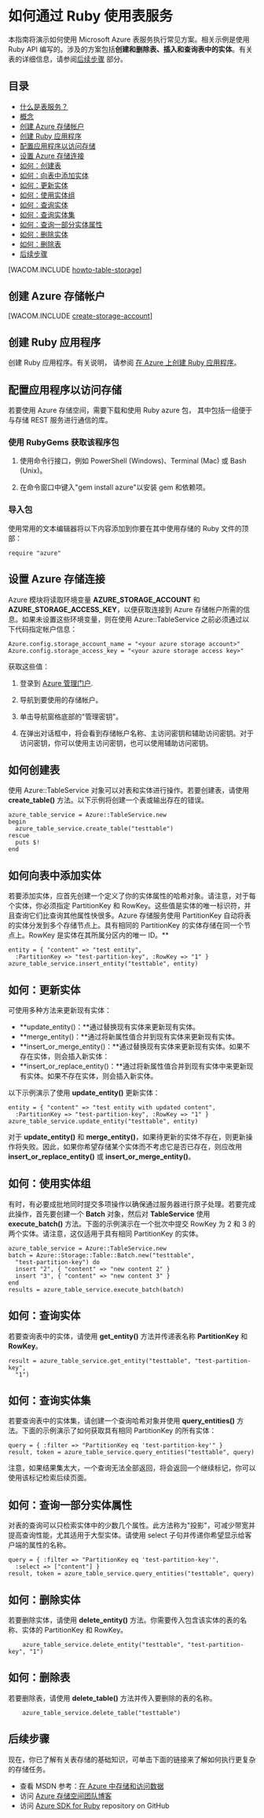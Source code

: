 <properties linkid="dev-ruby-how-to-table-services" urlDisplayName="Table Service" pageTitle="如何使用表存储 (Ruby) | Microsoft Azure" metaKeywords="Azure table storage service, Azure table service Ruby, table storage Ruby" description="了解如何在 Azure 中使用表存储服务。相关代码示例是使用 Ruby API 编写的。" metaCanonical="" services="storage" documentationCenter="Ruby" title="How to Use the Table Service from Ruby" authors="guayan" solutions="" manager="" editor="" />
<tags ms.service="storage"
    ms.date=""
    wacn.date=""
    />





# 如何通过 Ruby 使用表服务

本指南将演示如何使用 Microsoft Azure 表服务执行常见方案。相关示例是使用Ruby API 编写的。涉及的方案包括**创建和删除表、插入和查询表中的实体**。有关表的详细信息，请参阅[后续步骤](#next-steps) 部分。

## 目录

* [什么是表服务？](#what-is)
* [概念](#concepts)
* [创建 Azure 存储帐户](#create-a-windows-azure-storage-account)
* [创建 Ruby 应用程序](#create-a-ruby-application)
* [配置应用程序以访问存储](#configure-your-application-to-access-storage)
* [设置 Azure 存储连接](#setup-a-windows-azure-storage-connection)
* [如何：创建表](#how-to-create-a-table)
* [如何：向表中添加实体](#how-to-add-an-entity-to-a-table)
* [如何：更新实体](#how-to-update-an-entity)
* [如何：使用实体组](#how-to-work-with-groups-of-entities)
* [如何：查询实体](#how-to-query-for-an-entity)
* [如何：查询实体集](#how-to-query-a-set-of-entities)
* [如何：查询一部分实体属性](#how-to-query-a-subset-of-entity-properties)
* [如何：删除实体](#how-to-delete-an-entity)
* [如何：删除表](#how-to-delete-a-table)
* [后续步骤](#next-steps)

[WACOM.INCLUDE [howto-table-storage](../includes/howto-table-storage.md)]

## <a id="create-a-windows-azure-storage-account"></a>创建 Azure 存储帐户

[WACOM.INCLUDE [create-storage-account](../includes/create-storage-account.md)]

## <a id="create-a-ruby-application"></a>创建 Ruby 应用程序

创建 Ruby 应用程序。有关说明， 
请参阅 [在 Azure 上创建 Ruby 应用程序](/develop/ruby/tutorials/web-app-with-linux-vm/)。

## <a id="configure-your-application-to-access-storage"></a>配置应用程序以访问存储

若要使用 Azure 存储空间，需要下载和使用 Ruby azure 包， 其中包括一组便于与存储 REST 服务进行通信的库。

### 使用 RubyGems 获取该程序包

1. 使用命令行接口，例如 PowerShell (Windows)、Terminal (Mac) 或 Bash (Unix)。

2. 在命令窗口中键入"gem install azure"以安装 gem 和依赖项。

### 导入包

使用常用的文本编辑器将以下内容添加到你要在其中使用存储的 Ruby 文件的顶部：

	require "azure"

## <a id="setup-a-windows-azure-storage-connection"></a>设置 Azure 存储连接

Azure 模块将读取环境变量 **AZURE\_STORAGE\_ACCOUNT** 和 **AZURE\_STORAGE\_ACCESS\_KEY**，以便获取连接到 Azure 存储帐户所需的信息。如果未设置这些环境变量，则在使用 Azure::TableService 之前必须通过以下代码指定帐户信息：

	Azure.config.storage_account_name = "<your azure storage account>"
	Azure.config.storage_access_key = "<your azure storage access key>"

获取这些值：

1. 登录到 [Azure 管理门户](https://manage.windowsazure.cn/).

2. 导航到要使用的存储帐户。

3. 单击导航窗格底部的"管理密钥"。

4. 在弹出对话框中，将会看到存储帐户名称、主访问密钥和辅助访问密钥。对于访问密钥，你可以使用主访问密钥，也可以使用辅助访问密钥。

## <a id="how-to-create-a-table"></a>如何创建表

使用 Azure::TableService 对象可以对表和实体进行操作。若要创建表，请使用 **create\_table()** 方法。以下示例将创建一个表或输出存在的错误。

	azure_table_service = Azure::TableService.new
	begin
	  azure_table_service.create_table("testtable")
	rescue
	  puts $!
	end

## <a id="how-to-add-an-entity-to-a-table"></a>如何向表中添加实体

若要添加实体，应首先创建一个定义了你的实体属性的哈希对象。请注意，对于每个实体，你必须指定 PartitionKey 和 RowKey。这些值是实体的唯一标识符，并且查询它们比查询其他属性快很多。Azure 存储服务使用 PartitionKey 自动将表的实体分发到多个存储节点上。具有相同的 PartitionKey 的实体存储在同一个节点上。RowKey 是实体在其所属分区内的唯一 ID。** 

	entity = { "content" => "test entity", 
	  :PartitionKey => "test-partition-key", :RowKey => "1" }
	azure_table_service.insert_entity("testtable", entity)

## <a id="how-to-update-an-entity"></a>如何：更新实体

可使用多种方法来更新现有实体：

* **update\_entity()：**通过替换现有实体来更新现有实体。
* **merge\_entity()：**通过将新属性值合并到现有实体来更新现有实体。
* **insert\_or\_merge\_entity()：**通过替换现有实体来更新现有实体。如果不存在实体，则会插入新实体：
* **insert\_or\_replace\_entity()：**通过将新属性值合并到现有实体中来更新现有实体。如果不存在实体，则会插入新实体。

以下示例演示了使用 **update\_entity()** 更新实体：

	entity = { "content" => "test entity with updated content", 
	  :PartitionKey => "test-partition-key", :RowKey => "1" }
	azure_table_service.update_entity("testtable", entity)

对于 **update\_entity()** 和 **merge\_entity()**，如果待更新的实体不存在，则更新操作将失败。因此，如果你希望存储某个实体而不考虑它是否已存在，则应改用 **insert\_or\_replace\_entity()** 或 **insert\_or\_merge\_entity()**。

## <a id="how-to-work-with-groups-of-entities"></a>如何：使用实体组

有时，有必要成批地同时提交多项操作以确保通过服务器进行原子处理。若要完成此操作，首先要创建一个 **Batch** 对象，然后对 **TableService** 使用 **execute\_batch()** 方法。下面的示例演示在一个批次中提交 RowKey 为 2 和 3 的两个实体。请注意，这仅适用于具有相同 PartitionKey 的实体。

	azure_table_service = Azure::TableService.new
	batch = Azure::Storage::Table::Batch.new("testtable", 
	  "test-partition-key") do
	  insert "2", { "content" => "new content 2" }
	  insert "3", { "content" => "new content 3" }
	end
	results = azure_table_service.execute_batch(batch)

## <a id="how-to-query-for-an-entity"></a>如何：查询实体

若要查询表中的实体，请使用 **get\_entity()** 方法并传递表名称 **PartitionKey** 和 **RowKey**。

	result = azure_table_service.get_entity("testtable", "test-partition-key", 
	  "1")

## <a id="how-to-query-a-set-of-entities"></a>如何：查询实体集

若要查询表中的实体集，请创建一个查询哈希对象并使用 **query\_entities()** 方法。下面的示例演示了如何获取具有相同 PartitionKey 的所有实体：

	query = { :filter => "PartitionKey eq 'test-partition-key'" }
	result, token = azure_table_service.query_entities("testtable", query)

注意，如果结果集太大，一个查询无法全部返回，将会返回一个继续标记，你可以使用该标记检索后续页面。

## <a id="how-to-query-a-subset-of-entity-properties"></a>如何：查询一部分实体属性

对表的查询可以只检索实体中的少数几个属性。此方法称为"投影"，可减少带宽并提高查询性能，尤其适用于大型实体。请使用 select 子句并传递你希望显示给客户端的属性的名称。

	query = { :filter => "PartitionKey eq 'test-partition-key'", 
	  :select => ["content"] }
	result, token = azure_table_service.query_entities("testtable", query)

## <a id="how-to-delete-an-entity"></a>如何：删除实体

若要删除实体，请使用 **delete\_entity()** 方法。你需要传入包含该实体的表的名称、实体的 PartitionKey 和 RowKey。

		azure_table_service.delete_entity("testtable", "test-partition-key", "1")

## <a id="how-to-delete-a-table"></a>如何：删除表

若要删除表，请使用 **delete\_table()** 方法并传入要删除的表的名称。

		azure_table_service.delete_table("testtable")

## <a id="next-steps"></a>后续步骤

现在，你已了解有关表存储的基础知识，可单击下面的链接来了解如何执行更复杂的存储任务。

* 查看 MSDN 参考：[在 Azure 中存储和访问数据](http://msdn.microsoft.com/zh-cn/library/azure/gg433040.aspx)
* 访问 [Azure 存储空间团队博客](http://blogs.msdn.com/b/windowsazurestorage/)
* 访问 [Azure SDK for Ruby](http://github.com/WindowsAzure/azure-sdk-for-ruby) repository on GitHub
<!--HONumber=41-->
